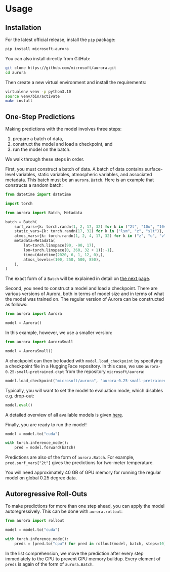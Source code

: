 # Usage

## Installation

For the latest official release, install the `pip` package:

```bash
pip install microsoft-aurora
```

You can also install directly from GitHub:

```bash
git clone https://github.com/microsoft/aurora.git
cd aurora
```

Then create a new virtual environment and install the requirements:

```bash
virtualenv venv -p python3.10
source venv/bin/activate
make install
```

## One-Step Predictions

Making predictions with the model involves three steps:

1. prepare a batch of data,
2. construct the model and load a checkpoint, and
3. run the model on the batch.

We walk through these steps in order.

First, you must construct a batch of data.
A batch of data contains surface-level variables,
static variables, atmospheric variables, and associated metadata.
This batch must be an `aurora.Batch`.
Here is an example that constructs a random batch:

```python
from datetime import datetime

import torch

from aurora import Batch, Metadata

batch = Batch(
    surf_vars={k: torch.randn(1, 2, 17, 32) for k in ("2t", "10u", "10v", "msl")},
    static_vars={k: torch.randn(17, 32) for k in ("lsm", "z", "slt")},
    atmos_vars={k: torch.randn(1, 2, 4, 17, 32) for k in ("z", "u", "v", "t", "q")},
    metadata=Metadata(
        lat=torch.linspace(90, -90, 17),
        lon=torch.linspace(0, 360, 32 + 1)[:-1],
        time=(datetime(2020, 6, 1, 12, 0),),
        atmos_levels=(100, 250, 500, 850),
    ),
)
```

The exact form of a `Batch` will be explained in detail on [the next page](batch).

Second, you need to construct a model and load a checkpoint.
There are various versions of Aurora, both in terms of model size and in terms of what the model was trained on.
The regular version of Aurora can be constructed as follows:

```python
from aurora import Aurora

model = Aurora()
```

In this example, however, we use a smaller version:

```python
from aurora import AuroraSmall

model = AuroraSmall()
```

A checkpoint can then be loaded with `model.load_checkpoint` by specifying a checkpoint file in a HuggingFace repository.
In this case, we use `aurora-0.25-small-pretrained.ckpt` from the repository `microsoft/aurora`:

```python
model.load_checkpoint("microsoft/aurora", "aurora-0.25-small-pretrained.ckpt")
```

Typically, you will want to set the model to evaluation mode, which disables e.g. drop-out:

```python
model.eval()
```

A detailed overview of all available models is given [here](models).

Finally, you are ready to run the model!

```python
model = model.to("cuda")

with torch.inference_mode():
    pred = model.forward(batch)
```

Predictions are also of the form of `aurora.Batch`.
For example, `pred.surf_vars["2t"]` gives the predictions for two-meter temperature.

You will need approximately 40 GB of GPU memory for running the regular model on global 0.25 degree data.


## Autoregressive Roll-Outs

To make predictions for more than one step ahead, you can apply the model autoregressively.
This can be done with `aurora.rollout`:

```python
from aurora import rollout

model = model.to("cuda")

with torch.inference_mode():
    preds = [pred.to("cpu") for pred in rollout(model, batch, steps=10)]
```

In the list comprehension, we move the prediction after every step immediately
to the CPU to prevent GPU memory buildup.
Every element of `preds` is again of the form of `aurora.Batch`.
